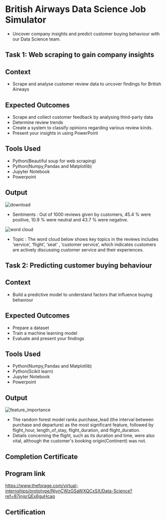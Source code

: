 # British Airways Data Science Job Simulator
- Uncover company insights and predict customer buying behaviour with our Data Science team.

## Task 1: Web scraping to gain company insights

## Context
- Scrape and analyse customer review data to uncover findings for British Airways
  
## Expected Outcomes
- Scrape and collect customer feedback by analysing third-party data
- Determine review trends
- Create a system to classify opinions regarding various review kinds.
- Present your insights in using PowerPoint

## Tools Used
- Python(Beautiful soup for web scraping)
- Python(Numpy,Pandas and Matplotlib)
- Jupyter Notebook
- Powerpoint

## Output
![download](https://github.com/TEAM-ES2-DreamTeam/TEAM-ES-2/assets/63381061/0f05f4ab-cc82-40cd-b1e1-b1294c295994)
- Sentiments : Out of 1000 reviews given by customers, 45.4 % were positive, 10.9 % were neutral and 43.7 % were negative.

![word cloud](https://github.com/TEAM-ES2-DreamTeam/TEAM-ES-2/assets/63381061/73894e32-d848-41d6-be3f-5e8de1683194)
- Topic : The word cloud below shows key topics in the reviews includes ‘service’, ‘flight’, ‘seat’ , ‘customer service’,  which indicates customers are actively discussing customer service and their experiences.


## Task 2: Predicting customer buying behaviour

## Context
- Build a predictive model to understand factors that influence buying behaviour


## Expected Outcomes
- Prepare a dataset
- Train a machine learning model
- Evaluate and present your findings

## Tools Used
- Python(Numpy,Pandas and Matplotlib)
- Python(Scikit learn)
- Jupyter Notebook
- Powerpoint

## Output
![feature_importance](https://github.com/Toka008/git-primer/assets/63381061/d2191137-5411-4cb0-a0e7-5b1d280ddc9d)
- The random forest model ranks purchase_lead (the interval between purchase and departure) as the most significant feature, followed by flight_hour, length_of_stay, flight_duration, and flight_duration.
- Details concerning the flight, such as its duration and time, were also vital, although the customer's booking origin(Continent) was not.

## Completion Certificate

## Program link
https://www.theforage.com/virtual-internships/prototype/NjynCWzGSaWXQCxSX/Data-Science?ref=87jnjsrQEx6guHcaq






















## Certification
